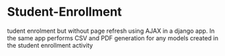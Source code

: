 # Student-Enrollment
tudent enrolment but without page refresh using AJAX in a django app. In the same app performs CSV and PDF generation for any models created in the student enrollment activity
